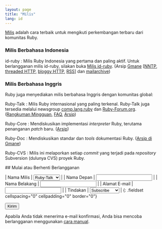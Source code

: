 ```yaml
---
layout: page
title: "Milis"
lang: id
---
```


[Milis][1] adalah cara terbaik untuk mengikuti perkembangan terbaru dari
komunitas Ruby.

### Milis Berbahasa Indonesia

id-ruby
: Milis Ruby Indonesia yang pertama dan paling aktif. Untuk berlangganan
  milis id-ruby, silakan buka [Milis id-ruby][2]. (Arsip [Gmane][3]
  \[[NNTP](nntp://news.gmane.org/gmane.comp.lang.ruby.region.indonesia),
  [threaded HTTP][4], [bloggy HTTP][5], [RSS][6]\] dan [mailarchive][7])

### Milis Berbahasa Inggris

Ruby juga menyediakan milis berbahasa Inggris dengan komunitas global:

Ruby-Talk
: Milis Ruby internasional yang paling terkenal. Ruby-Talk juga tersedia
  melalui newsgroup [comp.lang.ruby](news:comp.lang.ruby) dan
  [Ruby-Forum.org][8]. ([Rangkuman Mingguan][9], [FAQ][10], [Arsip][11])

Ruby-Core
: Mendiskusikan implementasi *interpreter* Ruby, terutama
  penanganan *patch* baru. ([Arsip][12])

Ruby-Doc
: Mendiskusikan standar dan *tools* dokumentasi Ruby. ([Arsip di
  Gmane][13])

Ruby-CVS
: Milis ini melaporkan setiap *commit* yang terjadi pada *repository*
  Subversion (dulunya CVS) proyek Ruby.

<form action="/id/community/mailing-lists/" id="subscriptions-form" method="post" markdown="1">
## Mulai atau Berhenti Berlangganan

| Nama Milis | <select name="list"><option value="ruby-talk">Ruby-Talk</option><option value="ruby-core">Ruby-Core</option><option value="ruby-doc">Ruby-Doc</option><option value="ruby-cvs">Ruby-CVS</option></select> |
| Nama Depan | <input name="first_name" value="" /> |
| Nama Belakang | <input name="last_name" value="" /> |
| Alamat E-mail | <input name="email" value="" /> |
| Tindakan | <select name="action"><option value="subscribe">Subscribe</option><option value="unsubscribe">Unsubscribe</option></select> |
{: .fieldset cellspacing="0" cellpadding="0" border="0"}

<div class="buttons">
<input class="button" type="submit" value="Kirim" />
</div>
</form>



Apabila Anda tidak menerima e-mail konfirmasi, Anda bisa mencoba
berlangganan menggunakan [cara
manual](/id/community/mailing-lists/manual-instructions/).



[1]: http://id.wikipedia.org/wiki/Milis "Group diskusi di internet dimana setiap orang bisa berlangganan dan berpartisipasi didalamnya."
[2]: http://groups.google.com/group/ruby-indonesia
[3]: http://gmane.org/info.php?group=gmane.comp.lang.ruby.region.indonesia
[4]: http://news.gmane.org/gmane.comp.lang.ruby.region.indonesia
[5]: http://blog.gmane.org/gmane.comp.lang.ruby.region.indonesia
[6]: http://rss.gmane.org/gmane.comp.lang.ruby.region.indonesia
[7]: http://www.mail-archive.com/id-ruby@yahoogroups.com/
[8]: http://ruby-forum.org
[9]: http://www.rubyweeklynews.org/
[10]: http://rubyhacker.com/clrFAQ.html
[11]: http://blade.nagaokaut.ac.jp/ruby/ruby-talk/index.shtml
[12]: http://blade.nagaokaut.ac.jp/ruby/ruby-core/index.shtml
[13]: http://dir.gmane.org/gmane.comp.lang.ruby.documentation
